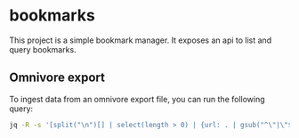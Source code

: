 # bookmarks

This project is a simple bookmark manager. It exposes an api to list and query bookmarks.

## Omnivore export

To ingest data from an omnivore export file, you can run the following query:

```bash
jq -R -s '[split("\n")[] | select(length > 0) | {url: . | gsub("^\"|\"$"; "")}]' <EXPORT_FILE> | curl -X POST -H "Content-Type: application/json" -d "@-" <BOOKMARKS_URL>/bookmarks/batch
```
